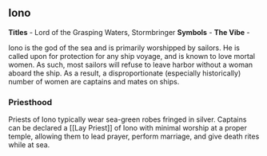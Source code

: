 ## Iono
**Titles** - Lord of the Grasping Waters, Stormbringer
**Symbols** -
**The Vibe** -

Iono is the god of the sea and is primarily worshipped by sailors. He is called upon for protection for any ship voyage, and is known to love mortal women. As such, most sailors will refuse to leave harbor without a woman aboard the ship. As a result, a disproportionate (especially historically) number of women are captains and mates on ships.

### Priesthood
Priests of Iono typically wear sea-green robes fringed in silver. Captains can be declared a [[Lay Priest]] of Iono with minimal worship at a proper temple, allowing them to lead prayer, perform marriage, and give death rites while at sea.